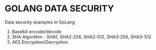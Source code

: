 # GOLANG DATA SECURITY
Data security examples in GoLang

<ol>
<li>Base64 encode/decode</li>
<li>SHA Algorithm - SHA1, SHA2-256, SHA2-512, SHA3-256, SHA3-512</li>
<li>AES Encryption/Decryption</li>
</ol>
